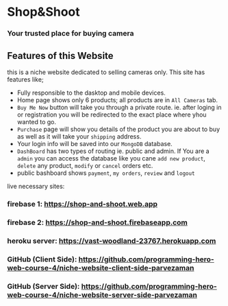# Shop&Shoot 

### Your trusted place for buying camera

## Features of this Website

this is a niche website dedicated to selling cameras only. This site has features like;
* Fully responsible to the dasktop and mobile devices.
* Home page shows only 6 products; all products are in `All Cameras` tab.
* `Buy Me Now` button will take you through a private route. ie. after loging in or registration you will be redirected to the exact place where yhou wanted to go.
* `Purchase` page will show you details of the product you are about to buy as well as it will take your `shipping` address.
* Your login info will be saved into our `MongoDB` database.
* `DashBoard` has two types of routing ie. public and admin. If You are a `admin` you can access the database like you cane `add new product`, `delete` any product, `modify` or `cancel` orders etc.
* public bashboard shows `payment`, `my orders`, `review` and `logout`

live necessary sites:

### firebase 1: https://shop-and-shoot.web.app

### firebase 2: https://shop-and-shoot.firebaseapp.com

### heroku server: https://vast-woodland-23767.herokuapp.com

### GitHub (Client Side): https://github.com/programming-hero-web-course-4/niche-website-client-side-parvezaman

### GitHub (Server Side): https://github.com/programming-hero-web-course-4/niche-website-server-side-parvezaman
